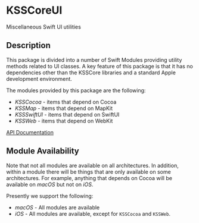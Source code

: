 # KSSCoreUI
Miscellaneous Swift UI utilities

## Description

This package is divided into a number of Swift Modules providing utility methods related to UI
classes. A key feature of this package is that it has no dependencies other than the KSSCore
libraries and a standard Apple development environment.

The modules provided by this package are the following:

* _KSSCocoa_ - items that depend on Cocoa
* _KSSMap_ - items that depend on MapKit
* _KSSSwiftUI_ - items that depend on SwiftUI
* _KSSWeb_ - items that depend on WebKit

 [API Documentation](https://www.kss.cc/apis/KSSCoreUI/docs/index.html)
 
 ## Module Availability
 
 Note that not all modules are available on all architectures. In addition, within a module there will
 be things that are only available on some architectures. For example, anything that depends on
 Cocoa will be available on _macOS_ but not on _iOS_.
 
 Presently we support the following:
 
 * _macOS_ - All modules are available
 * _iOS_ - All modules are available, except for `KSSCocoa` and `KSSWeb`.
 
